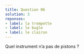 ```yaml
---
title: Question 06
solution: 3
reponses:
- label: la trompette
- label: le bugle
- label: le clairon
---
```


Quel instrument n’a pas de pistons ?
